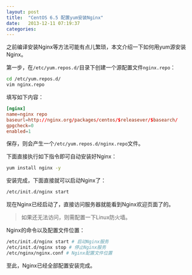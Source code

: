 ```yaml
---
layout: post
title:  "CentOS 6.5 配置yum安装Nginx"
date:   2013-12-11 07:19:37
categories: 
---
```

之前编译安装Nginx等方法可能有点儿繁琐，本文介绍一下如何用yum源安装Nginx。

第一步，在`/etc/yum.repos.d/`目录下创建一个源配置文件`nginx.repo`：
```bash
cd /etc/yum.repos.d/
vim nginx.repo
```

填写如下内容：
```conf
[nginx]
name=nginx repo
baseurl=http://nginx.org/packages/centos/$releasever/$basearch/
gpgcheck=0
enabled=1
```

保存，则会产生一个`/etc/yum.repos.d/nginx.repo`文件。

下面直接执行如下指令即可自动安装好Nginx：
```bash
yum install nginx -y
```
    
安装完成，下面直接就可以启动Nginx了：
```bash
/etc/init.d/nginx start
```

现在Nginx已经启动了，直接访问服务器就能看到Nginx欢迎页面了的。

> 如果还无法访问，则需配置一下Linux防火墙。

Nginx的命令以及配置文件位置：
```bash
/etc/init.d/nginx start # 启动Nginx服务
/etc/init.d/nginx stop # 停止Nginx服务
/etc/nginx/nginx.conf # Nginx配置文件位置
```
至此，Nginx已经全部配置安装完成。